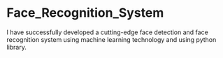 # Face_Recognition_System
I have successfully developed a cutting-edge face detection and face recognition system using machine learning technology and using python library. 
